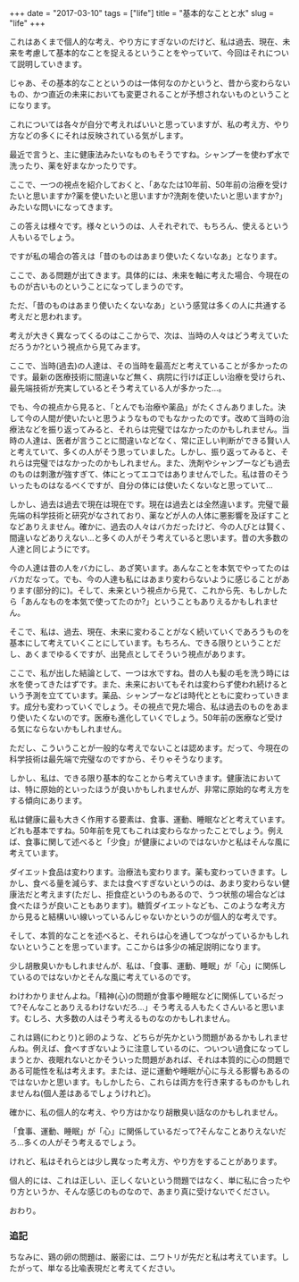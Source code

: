 +++
date = "2017-03-10"
tags = ["life"]
title = "基本的なことと水"
slug = "life"
+++

これはあくまで個人的な考え、やり方にすぎないのだけど、私は過去、現在、未来を考慮して基本的なことを捉えるということをやっていて、今回はそれについて説明していきます。

じゃあ、その基本的なことというのは一体何なのかというと、昔から変わらないもの、かつ直近の未来においても変更されることが予想されないものということになります。

これについては各々が自分で考えればいいと思っていますが、私の考え方、やり方などの多くにそれは反映されている気がします。

最近で言うと、主に健康法みたいなものもそうですね。シャンプーを使わず水で洗ったり、薬を好まなかったりです。

ここで、一つの視点を紹介しておくと、「あなたは10年前、50年前の治療を受けたいと思いますか?薬を使いたいと思いますか?洗剤を使いたいと思いますか?」みたいな問いになってきます。

この答えは様々です。様々というのは、人それぞれで、もちろん、使えるという人もいるでしょう。

ですが私の場合の答えは「昔のものはあまり使いたくないなあ」となります。

ここで、ある問題が出てきます。具体的には、未来を軸に考えた場合、今現在のものが古いものということになってしまうのです。

ただ、「昔のものはあまり使いたくないなあ」という感覚は多くの人に共通する考えだと思われます。

考えが大きく異なってくるのはここからで、次は、当時の人々はどう考えていただろうか?という視点から見てみます。

ここで、当時(過去)の人達は、その当時を最高だと考えていることが多かったのです。最新の医療技術に間違いなど無く、病院に行けば正しい治療を受けられ、最先端技術が充実しているとそう考えている人が多かった...。

でも、今の視点から見ると、「とんでも治療や薬品」がたくさんありました。決して今の人間が使いたいと思うようなものでもなかったのです。改めて当時の治療法などを振り返ってみると、それらは完璧ではなかったのかもしれません。当時の人達は、医者が言うことに間違いなどなく、常に正しい判断ができる賢い人と考えていて、多くの人がそう思っていました。しかし、振り返ってみると、それらは完璧ではなかったのかもしれません。また、洗剤やシャンプーなども過去のものは刺激が強すぎて、体にとってエコではありませんでした。私は昔のそういったものはなるべくですが、自分の体には使いたくないなと思っていて...

しかし、過去は過去で現在は現在です。現在は過去とは全然違います。完璧で最先端の科学技術と研究がなされており、薬などが人の人体に悪影響を及ぼすことなどありえません。確かに、過去の人々はバカだったけど、今の人びとは賢く、間違いなどありえない...と多くの人がそう考えていると思います。昔の大多数の人達と同じようにです。

今の人達は昔の人をバカにし、あざ笑います。あんなことを本気でやってたのはバカだなって。でも、今の人達も私にはあまり変わらないように感じることがあります(部分的に)。そして、未来という視点から見て、これから先、もしかしたら「あんなものを本気で使ってたのか?」ということもありえるかもしれません。

そこで、私は、過去、現在、未来に変わることがなく続いていくであろうものを基本にして考えていくことにしています。もちろん、できる限りということだし、あくまでゆるくですが、出発点としてそういう視点があります。

ここで、私が出した結論として、一つは水ですね。昔の人も髪の毛を洗う時には水を使ってきたはずです。また、未来においてもそれは変わらず使われ続けるという予測を立てています。薬品、シャンプーなどは時代とともに変わっていきます。成分も変わっていくでしょう。その視点で見た場合、私は過去のものをあまり使いたくないのです。医療も進化していくでしょう。50年前の医療など受ける気にならないかもしれません。

ただし、こういうことが一般的な考えでないことは認めます。だって、今現在の科学技術は最先端で完璧なのですから、そりゃそうなります。

しかし、私は、できる限り基本的なことから考えていきます。健康法においては、特に原始的といったほうが良いかもしれませんが、非常に原始的な考え方をする傾向にあります。

私は健康に最も大きく作用する要素は、食事、運動、睡眠などと考えています。どれも基本ですね。50年前を見てもこれは変わらなかったことでしょう。例えば、食事に関して述べると「少食」が健康によいのではないかと私はそんな風に考えています。

ダイエット食品は変わります。治療法も変わります。薬も変わっていきます。しかし、食べる量を減らす、または食べすぎないというのは、あまり変わらない健康法だと考えます(ただし、拒食症というのもあるので、うつ状態の場合などは食べたほうが良いこともあります)。糖質ダイエットなども、このような考え方から見ると結構いい線いっているんじゃないかというのが個人的な考えです。

そして、本質的なことを述べると、それらは心を通してつながっているかもしれないということを思っています。ここからは多少の補足説明になります。

少し胡散臭いかもしれませんが、私は、「食事、運動、睡眠」が「心」に関係しているのではないかとそんな風に考えているのです。

わけわかりませんよね。「精神(心)の問題が食事や睡眠などに関係しているだって?そんなことありえるわけないだろ...」そう考える人もたくさんいると思います。むしろ、大多数の人はそう考えるものなのかもしれません。

これは鶏(にわとり)と卵のような、どちらが先かという問題があるかもしれませんね。例えば、食べすぎないように注意しているのに、ついつい過食になってしまうとか、夜眠れないとかそういった問題があれば、それは本質的に心の問題である可能性を私は考えます。または、逆に運動や睡眠が心に与える影響もあるのではないかと思います。もしかしたら、これらは両方を行き来するものかもしれませんね(個人差はあるでしょうけれど)。

確かに、私の個人的な考え、やり方はかなり胡散臭い話なのかもしれません。

「食事、運動、睡眠」が「心」に関係しているだって?そんなことありえないだろ...多くの人がそう考えるでしょう。

けれど、私はそれらとは少し異なった考え方、やり方をすることがあります。

個人的には、これは正しい、正しくないという問題ではなく、単に私に合ったやり方というか、そんな感じのものなので、あまり真に受けないでください。

おわり。

### 追記

ちなみに、鶏の卵の問題は、厳密には、ニワトリが先だと私は考えています。したがって、単なる比喩表現だと考えてください。
		

